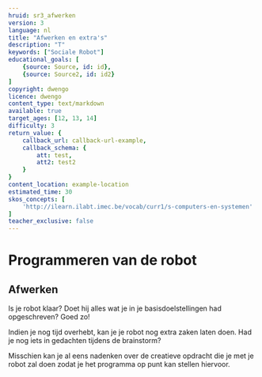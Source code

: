 ```yaml
---
hruid: sr3_afwerken
version: 3
language: nl
title: "Afwerken en extra's"
description: "T"
keywords: ["Sociale Robot"]
educational_goals: [
    {source: Source, id: id}, 
    {source: Source2, id: id2}
]
copyright: dwengo
licence: dwengo
content_type: text/markdown
available: true
target_ages: [12, 13, 14]
difficulty: 3
return_value: {
    callback_url: callback-url-example,
    callback_schema: {
        att: test,
        att2: test2
    }
}
content_location: example-location
estimated_time: 30
skos_concepts: [
    'http://ilearn.ilabt.imec.be/vocab/curr1/s-computers-en-systemen'
]
teacher_exclusive: false
---
```

# Programmeren van de robot
## Afwerken
Is je robot klaar? Doet hij alles wat je in je basisdoelstellingen had opgeschreven? Goed zo!

Indien je nog tijd overhebt, kan je je robot nog extra zaken laten doen. Had je nog iets in gedachten tijdens de brainstorm?  

Misschien kan je al eens nadenken over de creatieve opdracht die je met je robot zal doen zodat je het programma op punt kan stellen hiervoor.